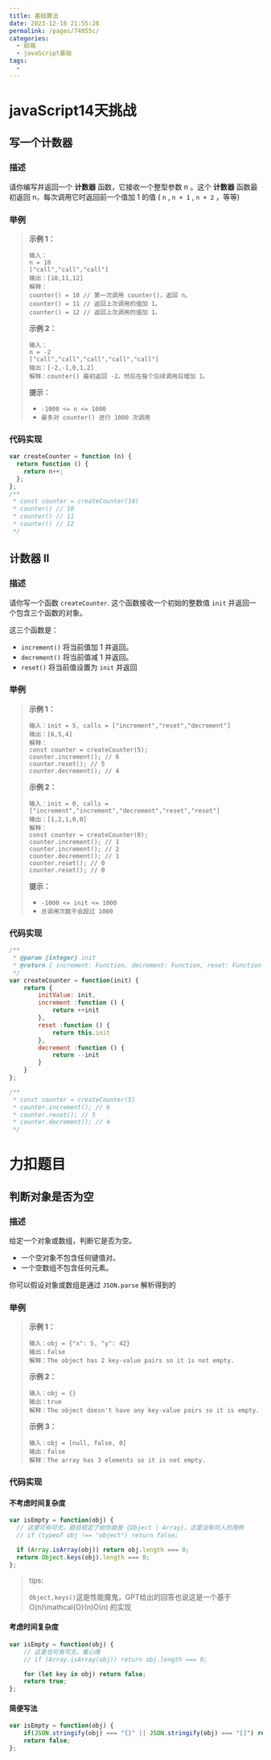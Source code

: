 ```yaml
---
title: 基础算法
date: 2023-12-18 21:55:28
permalink: /pages/74055c/
categories:
  - 前端
  - javaScript基础
tags:
  - 
---
```

# javaScript14天挑战

## 写一个计数器

### 描述

请你编写并返回一个 **计数器** 函数，它接收一个整型参数 n 。这个 **计数器** 函数最初返回 n，每次调用它时返回前一个值加 1 的值 ( `n` , `n + 1` , `n + 2` ，等等)

### 举例

> **示例 1：**
>
> ```
> 输入：
> n = 10 
> ["call","call","call"]
> 输出：[10,11,12]
> 解释：
> counter() = 10 // 第一次调用 counter()，返回 n。
> counter() = 11 // 返回上次调用的值加 1。
> counter() = 12 // 返回上次调用的值加 1。
> ```
>
> **示例 2：**
>
> ```
> 输入：
> n = -2
> ["call","call","call","call","call"]
> 输出：[-2,-1,0,1,2]
> 解释：counter() 最初返回 -2。然后在每个后续调用后增加 1。
> ```
>
>  
>
> **提示：**
>
> - `-1000 <= n <= 1000`
> - `最多对 counter() 进行 1000 次调用`

### 代码实现

```js
var createCounter = function (n) {
  return function () {
    return n++;
  };
};
/** 
 * const counter = createCounter(10)
 * counter() // 10
 * counter() // 11
 * counter() // 12
 */
```

## 计数器 II

### 描述

请你写一个函数 `createCounter`. 这个函数接收一个初始的整数值 `init` 并返回一个包含三个函数的对象。

这三个函数是：

- `increment()` 将当前值加 1 并返回。
- `decrement()` 将当前值减 1 并返回。
- `reset()` 将当前值设置为 `init` 并返回

### 举例

> **示例 1：**
>
> ```
> 输入：init = 5, calls = ["increment","reset","decrement"]
> 输出：[6,5,4]
> 解释：
> const counter = createCounter(5);
> counter.increment(); // 6
> counter.reset(); // 5
> counter.decrement(); // 4
> ```
>
> **示例 2：**
>
> ```
> 输入：init = 0, calls = ["increment","increment","decrement","reset","reset"]
> 输出：[1,2,1,0,0]
> 解释：
> const counter = createCounter(0);
> counter.increment(); // 1
> counter.increment(); // 2
> counter.decrement(); // 1
> counter.reset(); // 0
> counter.reset(); // 0
> ```
>
> **提示：**
>
> - `-1000 <= init <= 1000`
> - `总调用次数不会超过 1000`

### 代码实现

```js
/**
 * @param {integer} init
 * @return { increment: Function, decrement: Function, reset: Function }
 */
var createCounter = function(init) {
    return {
        initValue: init,
        increment :function () {
            return ++init
        },
        reset :function () {
            return this.init
        },
        decrement :function () {
            return --init
        }
    }
};

/**
 * const counter = createCounter(5)
 * counter.increment(); // 6
 * counter.reset(); // 5
 * counter.decrement(); // 4
 */
```

# 力扣题目

## 判断对象是否为空

### 描述

给定一个对象或数组，判断它是否为空。

- 一个空对象不包含任何键值对。
- 一个空数组不包含任何元素。

你可以假设对象或数组是通过 `JSON.parse` 解析得到的

### 举例

> **示例 1：**
>
> ```
> 输入：obj = {"x": 5, "y": 42}
> 输出：false
> 解释：The object has 2 key-value pairs so it is not empty.
> ```
>
> **示例 2：**
>
> ```
> 输入：obj = {}
> 输出：true
> 解释：The object doesn't have any key-value pairs so it is empty.
> ```
>
> **示例 3：**
>
> ```
> 输入：obj = [null, false, 0]
> 输出：false
> 解释：The array has 3 elements so it is not empty.
> ```

### 代码实现

#### 不考虑时间复杂度

```javascript
var isEmpty = function(obj) {
  // 这里可有可无，题目规定了给你就是 {Object | Array}，这里没有坑人的用例
  // if (typeof obj !== "object") return false;

  if (Array.isArray(obj)) return obj.length === 0;
  return Object.keys(obj).length === 0;
};
```

> tips:
>
> `Object,keys()`这是性能魔鬼，GPT给出的回答也说这是一个基于 O(n)\mathcal{O}(n)O(*n*) 的实现

#### 考虑时间复杂度

```js
var isEmpty = function(obj) {
    // 这里也可有可无，看心情
    // if (Array.isArray(obj)) return obj.length === 0;

    for (let key in obj) return false;
    return true;
};
```

#### 简便写法

```js
var isEmpty = function(obj) {
    if(JSON.stringify(obj) === "{}" || JSON.stringify(obj) === "[]") return true;
    return false;
};
```






































